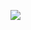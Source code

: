 ![]([https://github-readme-stats.vercel.app/api/top-langs/?username=shujiejune&layout=compact&langs_count=9&theme=solarized-light&hide=html](https://github-readme-stats.vercel.app/api/top-langs/?username=shujiejune&size_weight=0.5&count_weight=0.5&langs_count=8&layout=compact&theme=solarized-light&hide=html,css,ejs))

<!--
**shujiejune/shujiejune** is a ✨ _special_ ✨ repository because its `README.md` (this file) appears on your GitHub profile.

Here are some ideas to get you started:

- 🔭 I’m currently working on ...
- 🌱 I’m currently learning ...
- 👯 I’m looking to collaborate on ...
- 🤔 I’m looking for help with ...
- 💬 Ask me about ...
- 📫 How to reach me: ...
- 😄 Pronouns: ...
- ⚡ Fun fact: ...
-->
